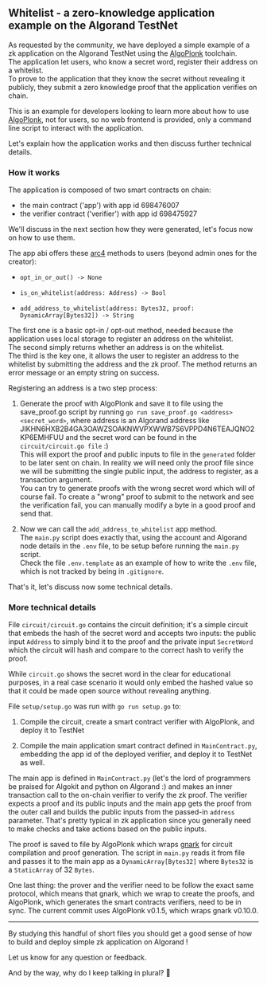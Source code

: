 ## Whitelist - a zero-knowledge application example on the Algorand TestNet

As requested by the community, we have deployed a simple example of a zk application on the Algorand TestNet using the [AlgoPlonk](https://github.com/giuliop/algoplonk) toolchain.
<br>
The application let users, who know a secret word, register their address on a whitelist.
<br>
To prove to the application that they know the secret without revealing it publicly, they submit a zero knowledge proof that the application verifies on chain.

This is an example for developers looking to learn more about how to use [AlgoPlonk](https://github.com/giuliop/algoplonk), not for users, so no web frontend is provided, only a command line script to interact with the application.

Let's explain how the application works and then discuss further technical details.

### How it works

The application is composed of two smart contracts on chain:
* the main contract ('app') with app id 698476007
* the verifier contract ('verifier') with app id 698475927

We'll discuss in the next section how they were generated, let's focus now on how to use them.

The app abi offers these [arc4](https://github.com/algorandfoundation/ARCs/blob/main/ARCs/arc-0004.md) methods to users (beyond admin ones for the creator):
* `opt_in_or_out() -> None`

* `is_on_whitelist(address: Address) -> Bool`

* `add_address_to_whitelist(address: Bytes32, proof: DynamicArray[Bytes32]) -> String`

The first one is a basic opt-in / opt-out method, needed because the application uses local storage to register an address on the whitelist.
<br>The second simply returns whether an address is on the whitelist.
<br>The third is the key one, it allows the user to register an address to the whitelist by submitting the address and the zk proof. The method returns an error message or an empty string on success.

Registering an address is a two step process:
1. Generate the proof with AlgoPlonk and save it to file using the save_proof.go script by running `go run save_proof.go <address> <secret_word>`, where address is an Algorand address like JIKHN6HXB2B4GA3OAWZSOAKNWVPXWWB7S6VPPD4N6TEAJQNO2KP6EMHFUU and the secret word can be found in the `circuit/circuit.go file` :)
<br>This will export the proof and public inputs to file in the `generated` folder to be later sent on chain. In reality we will need only the proof file since we will be submitting the single public input, the address to register, as a transaction argument.
<br>You can try to generate proofs with the wrong secret word which will of course fail. To create a "wrong" proof to submit to the network and see the verification fail, you can manually modify a byte in a good proof and send that.

2. Now we can call the `add_address_to_whitelist` app method.
<br>The `main.py` script does exactly that, using the account and Algorand node details in the `.env` file, to be setup before running the `main.py` script.
<br>Check the file `.env.template` as an example of how to write the `.env` file, which is not tracked by being in `.gitignore`.

That's it, let's discuss now some technical details.

### More technical details

File `circuit/circuit.go` contains the circuit definition; it's a simple circuit that embeds the hash of the secret word and accepts two inputs: the public input `Address` to simply bind it to the proof and the private input `SecretWord` which the circuit will hash and compare to the correct hash to verify the proof.

While `circuit.go` shows the secret word in the clear for educational purposes, in a real case scenario it would only embed the hashed value so that it could be made open source without revealing anything.

File `setup/setup.go` was run with `go run setup.go` to:
1. Compile the circuit, create a smart contract verifier with AlgoPlonk, and deploy it to TestNet

2. Compile the main application smart contract defined in `MainContract.py`, embedding the app id of the deployed verifier, and deploy it to TestNet as well.

The main app is defined in `MainContract.py` (let's the lord of programmers be praised for Algokit and python on Algorand :) and makes an inner transaction call to the on-chain verifier to verify the zk proof. The verifier expects a proof and its public inputs and the main app gets the proof from the outer call and builds the public inputs from the passed-in `address` parameter. That's pretty typical in zk application since you generally need to make checks and take actions based on the public inputs.

The proof is saved to file by AlgoPlonk which wraps [gnark](https://github.com/Consensys/gnark) for circuit compilation and proof generation.
The script in `main.py` reads it from file and passes it to the main app as a `DynamicArray[Bytes32]` where `Bytes32` is a `StaticArray` of 32 `Bytes`.

One last thing: the prover and the verifier need to be follow the exact same protocol, which means that gnark, which we wrap to create the proofs, and AlgoPlonk, which generates the smart contracts verifiers, need to be in sync.
The current commit uses AlgoPlonk v0.1.5, which wraps gnark v0.10.0.

---

By studying this handful of short files you should get a good sense of how to build and deploy simple zk application on Algorand !

Let us know for any question or feedback.

And by the way, why do I keep talking in plural? 🤪
